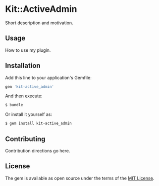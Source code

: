 # Kit::ActiveAdmin
Short description and motivation.

## Usage
How to use my plugin.

## Installation
Add this line to your application's Gemfile:

```ruby
gem 'kit-active_admin'
```

And then execute:
```bash
$ bundle
```

Or install it yourself as:
```bash
$ gem install kit-active_admin
```

## Contributing
Contribution directions go here.

## License
The gem is available as open source under the terms of the [MIT License](https://opensource.org/licenses/MIT).
